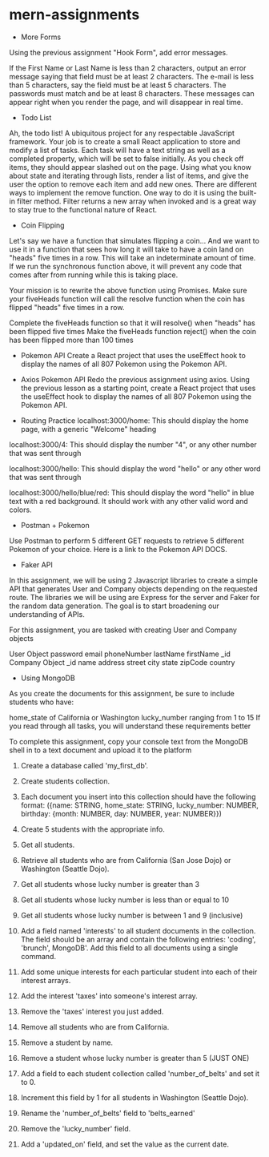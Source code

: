 # mern-assignments

- More Forms

Using the previous assignment "Hook Form", add error messages.

If the First Name or Last Name is less than 2 characters, output an error message saying that field must be at least 2 characters.
The e-mail is less than 5 characters, say the field must be at least 5 characters.
The passwords must match and be at least 8 characters.
These messages can appear right when you render the page, and will disappear in real time.

- Todo List

Ah, the todo list! A ubiquitous project for any respectable JavaScript framework. Your job is to create a small React application to store and modify a list of tasks. Each task will have a text string as well as a completed property, which will be set to false initially. As you check off items, they should appear slashed out on the page. Using what you know about state and iterating through lists, render a list of items, and give the user the option to remove each item and add new ones. There are different ways to implement the remove function. One way to do it is using the built-in filter method. Filter returns a new array when invoked and is a great way to stay true to the functional nature of React.

- Coin Flipping

Let's say we have a function that simulates flipping a coin...
And we want to use it in a function that sees how long it will take to have a coin land on "heads" five times in a row.
This will take an indeterminate amount of time. If we run the synchronous function above, it will prevent any code that comes after from running while this is taking place.

Your mission is to rewrite the above function using Promises. Make sure your fiveHeads function will call the resolve function when the coin has flipped "heads" five times in a row.

Complete the fiveHeads function so that it will resolve() when "heads" has been flipped five times
Make the fiveHeads function reject() when the coin has been flipped more than 100 times

- Pokemon API
  Create a React project that uses the useEffect hook to display the names of all 807 Pokemon using the Pokemon API.

- Axios Pokemon API
  Redo the previous assignment using axios. Using the previous lesson as a starting point, create a React project that uses the useEffect hook to display the names of all 807 Pokemon using the Pokemon API.

- Routing Practice
  localhost:3000/home: This should display the home page, with a generic "Welcome" heading

localhost:3000/4: This should display the number "4", or any other number that was sent through

localhost:3000/hello: This should display the word "hello" or any other word that was sent through

localhost:3000/hello/blue/red: This should display the word "hello" in blue text with a red background. It should work with any other valid word and colors.

- Postman + Pokemon

Use Postman to perform 5 different GET requests to retrieve 5 different Pokemon of your choice. Here is a link to the Pokemon API DOCS.

- Faker API

In this assignment, we will be using 2 Javascript libraries to create a simple API that generates User and Company objects depending on the requested route. The libraries we will be using are Express for the server and Faker for the random data generation. The goal is to start broadening our understanding of APIs.

For this assignment, you are tasked with creating User and Company objects

User Object
password
email
phoneNumber
lastName
firstName
\_id
Company Object
\_id
name
address
street
city
state
zipCode
country

- Using MongoDB

As you create the documents for this assignment, be sure to include students who have:

home_state of California or Washington
lucky_number ranging from 1 to 15
If you read through all tasks, you will understand these requirements better

To complete this assignment, copy your console text from the MongoDB shell in to a text document and upload it to the platform

1. Create a database called 'my_first_db'.

2. Create students collection.

3. Each document you insert into this collection should have the following format: ({name: STRING, home_state: STRING, lucky_number: NUMBER, birthday: {month: NUMBER, day: NUMBER, year: NUMBER}})

4. Create 5 students with the appropriate info.

5. Get all students.
6. Retrieve all students who are from California (San Jose Dojo) or Washington (Seattle Dojo).

7. Get all students whose lucky number is greater than 3

8. Get all students whose lucky number is less than or equal to 10

9. Get all students whose lucky number is between 1 and 9 (inclusive)

10. Add a field named 'interests' to all student documents in the collection. The field should be an array and contain the following entries: 'coding', 'brunch', MongoDB'. Add this field to all documents using a single command.

11. Add some unique interests for each particular student into each of their interest arrays.
12. Add the interest 'taxes' into someone's interest array.

13. Remove the 'taxes' interest you just added.

14. Remove all students who are from California.

15. Remove a student by name.

16. Remove a student whose lucky number is greater than 5 (JUST ONE)

17. Add a field to each student collection called 'number_of_belts' and set it to 0.

18. Increment this field by 1 for all students in Washington (Seattle Dojo).

19. Rename the 'number_of_belts' field to 'belts_earned'

20. Remove the 'lucky_number' field.

21. Add a 'updated_on' field, and set the value as the current date.

